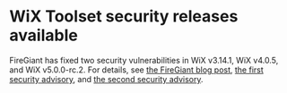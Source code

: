 # WiX Toolset security releases available

FireGiant has fixed two security vulnerabilities in WiX v3.14.1, WiX v4.0.5, and WiX v5.0.0-rc.2. For details, see [the FireGiant blog post](https://www.firegiant.com/blog/2024/3/22/wix-security-releases-available-redux/), [the first security advisory](https://github.com/wixtoolset/issues/security/advisories/GHSA-jx4p-m4wm-vvjg), and [the second security advisory](https://github.com/wixtoolset/issues/security/advisories/GHSA-rf39-3f98-xr7r).
